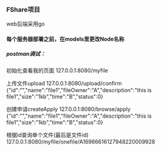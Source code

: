 ### FShare项目
web后端采用go

#### 每个服务器部署之前，在models里更改Node名称

##### postman调试：
初始化查看我的页面
127.0.0.1:8080/myfile

上传文件upload
127.0.0.1:8080/upload/confirm
{"id":"","name":"file1","fileOwner":"A","description":"this is file1","size":"1kb","time":"B","status":0}

创建申请createApply
127.0.0.1:8080/browse/apply
{"id":"","name":"file1","fileOwner":"A","description":"this is file1","size":"1kb","time":"B","status":0}

根据id查询单个文件(最后是文件id)
127.0.0.1:8080/myfile/onefile/A16966616127948220009928